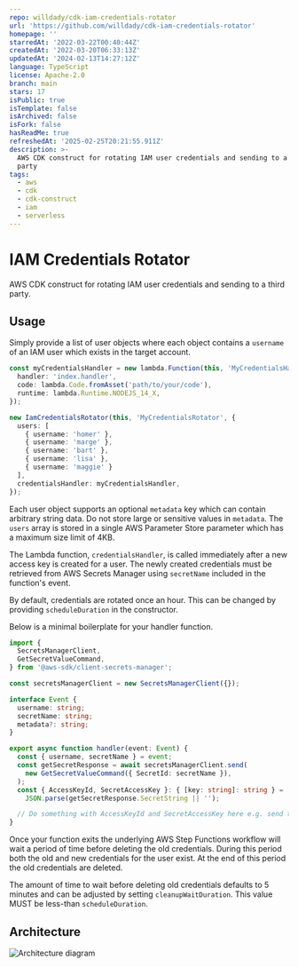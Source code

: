 ```yaml
---
repo: willdady/cdk-iam-credentials-rotator
url: 'https://github.com/willdady/cdk-iam-credentials-rotator'
homepage: ''
starredAt: '2022-03-22T00:40:44Z'
createdAt: '2022-03-20T06:33:13Z'
updatedAt: '2024-02-13T14:27:12Z'
language: TypeScript
license: Apache-2.0
branch: main
stars: 17
isPublic: true
isTemplate: false
isArchived: false
isFork: false
hasReadMe: true
refreshedAt: '2025-02-25T20:21:55.911Z'
description: >-
  AWS CDK construct for rotating IAM user credentials and sending to a third
  party
tags:
  - aws
  - cdk
  - cdk-construct
  - iam
  - serverless
---
```


# IAM Credentials Rotator

AWS CDK construct for rotating IAM user credentials and sending to a third party.

## Usage

Simply provide a list of user objects where each object contains a `username` of an IAM user which exists in the target account.

```typescript
const myCredentialsHandler = new lambda.Function(this, 'MyCredentialsHandler', {
  handler: 'index.handler',
  code: lambda.Code.fromAsset('path/to/your/code'),
  runtime: lambda.Runtime.NODEJS_14_X,
});

new IamCredentialsRotator(this, 'MyCredentialsRotator', {
  users: [
    { username: 'homer' }, 
    { username: 'marge' }, 
    { username: 'bart' }, 
    { username: 'lisa' }, 
    { username: 'maggie' }
  ],
  credentialsHandler: myCredentialsHandler,
});
```

Each user object supports an optional `metadata` key which can contain arbitrary string data. Do not store large or sensitive values in `metadata`. The `users` array is stored in a single AWS Parameter Store parameter which has a maximum size limit of 4KB.

The Lambda function, `credentialsHandler`, is called immediately after a new access key is created for a user. The newly created credentials must be retrieved from AWS Secrets Manager using `secretName` included in the function's event. 

By default, credentials are rotated once an hour. This can be changed by providing `scheduleDuration` in the constructor.

Below is a minimal boilerplate for your handler function.

```typescript
import {
  SecretsManagerClient,
  GetSecretValueCommand,
} from '@aws-sdk/client-secrets-manager';

const secretsManagerClient = new SecretsManagerClient({});

interface Event {
  username: string;
  secretName: string;
  metadata?: string;
}

export async function handler(event: Event) {
  const { username, secretName } = event;
  const getSecretResponse = await secretsManagerClient.send(
    new GetSecretValueCommand({ SecretId: secretName }),
  );
  const { AccessKeyId, SecretAccessKey }: { [key: string]: string } =
    JSON.parse(getSecretResponse.SecretString || '');

  // Do something with AccessKeyId and SecretAccessKey here e.g. send to a trusted third-party
}
```

Once your function exits the underlying AWS Step Functions workflow will wait a period of time before deleting the old credentials. During this period both the old and new credentials for the user exist. At the end of this period the old credentials are deleted.

The amount of time to wait before deleting old credentials defaults to 5 minutes and can be adjusted by setting `cleanupWaitDuration`. This value MUST be less-than `scheduleDuration`.

## Architecture

![Architecture diagram](images/diagram.png)

